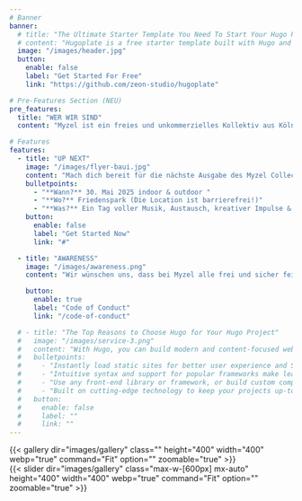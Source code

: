 ```yaml
---
# Banner
banner:
  # title: "The Ultimate Starter Template You Need To Start Your Hugo Project"
  # content: "Hugoplate is a free starter template built with Hugo and TailwindCSS, providing everything you need to jumpstart your Hugo project and save valuable time."
  image: "/images/header.jpg"
  button:
    enable: false
    label: "Get Started For Free"
    link: "https://github.com/zeon-studio/hugoplate"

# Pre-Features Section (NEU)
pre_features:
  title: "WER WIR SIND"
  content: "Myzel ist ein freies und unkommerzielles Kollektiv aus Köln, das Techno liebt und lebt. Wir verstehen uns als lebendiges Netzwerk aus Menschen, Ideen und Leidenschaft für elektronische Musik. <br><br>Wir feiern nicht einfach, wir bauen eigene Welten: Räume voller Klang, Licht und Magie. Unsere Raves entstehen wie ein Myzelium – im Verborgenen, gemeinsam, durch unzählige Hände und Gedanken, die zusammen etwas Größeres erschaffen. Was uns antreibt, ist die Liebe zum Detail, die Freude am Teilen und der Wunsch, einen Ort zu schaffen, an dem sich jede*r frei, sicher und willkommen fühlen kann. <br><br> Myzel wächst mit jedem Beat, jeder helfenden Hand, jeder neuen Begegnung. Wir feiern das Leben – respektvoll, bewusst und immer ein bisschen magisch."

# Features
features:
  - title: "UP NEXT"
    image: "/images/flyer-baui.jpg"
    content: "Mach dich bereit für die nächste Ausgabe des Myzel Collective – dort wo Beats und Community wie Pilzfäden unter der Oberfläche miteinander verwachsen! <br><br>Ob du an den Decks stehst, auf der Tanzfläche lebst oder einfach den Vibe spüren willst – this one’s for you. <br><br>Let’s grow together!"
    bulletpoints:
      - "**Wann?** 30. Mai 2025 indoor & outdoor "
      - "**Wo?** Friedenspark (Die Location ist barrierefrei!)"
      - "**Was?** Ein Tag voller Musik, Austausch, kreativer Impulse & Überraschungen."
    button:
      enable: false
      label: "Get Started Now"
      link: "#"

  - title: "AWARENESS"
    image: "/images/awareness.png"
    content: "Wir wünschen uns, dass bei Myzel alle frei und sicher feiern können - ohne Angst vor Belästigung oder Diskriminierung. Kommt auf uns zu, wenn ihr euch während des Raves unwohl fühlt oder kritisches Verhalten beobachtet. <br><br> Es gibt einen Code of Conduct!<br><br> Je mehr Leute ihn kennen, desto besser können wir gemeinsam eine sichere, entspannte und inklusive Atmosphäre kreieren."

    button:
      enable: true
      label: "Code of Conduct"
      link: "/code-of-conduct"

  # - title: "The Top Reasons to Choose Hugo for Your Hugo Project"
  #   image: "/images/service-3.png"
  #   content: "With Hugo, you can build modern and content-focused websites without sacrificing performance or ease of use."
  #   bulletpoints:
  #     - "Instantly load static sites for better user experience and SEO."
  #     - "Intuitive syntax and support for popular frameworks make learning and using Hugo a breeze."
  #     - "Use any front-end library or framework, or build custom components, for any project size."
  #     - "Built on cutting-edge technology to keep your projects up-to-date with the latest web standards."
  #   button:
  #     enable: false
  #     label: ""
  #     link: ""
---
```


<!-- Galerie für größere Bildschirme (Tablet aufwärts, md-Breakpoint von Tailwind) -->
<div class="hidden md:block">
  {{< gallery dir="images/gallery" class="" height="400" width="400" webp="true" command="Fit" option="" zoomable="true" >}}
</div>

<!-- Slider für kleinere Bildschirme (Smartphone) -->
<div class="block md:hidden">
  {{< slider dir="images/gallery" class="max-w-[600px] mx-auto" height="400" width="400" webp="true" command="Fit" option="" zoomable="true" >}}
</div>